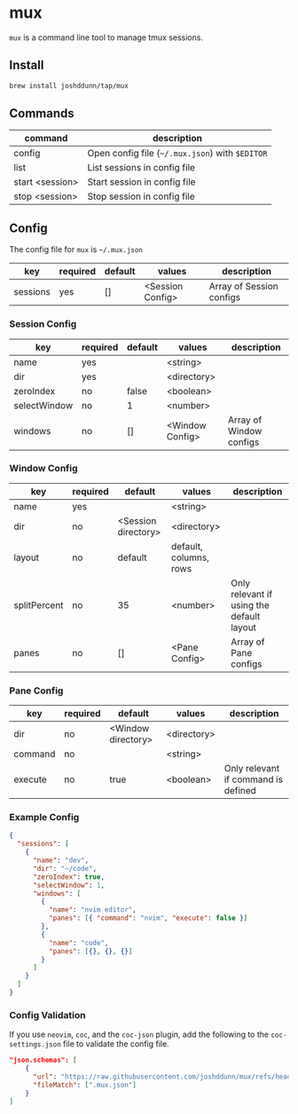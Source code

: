 # mux

`mux` is a command line tool to manage tmux sessions.

## Install

```sh
brew install joshddunn/tap/mux
```

## Commands

| command           | description                                     |
| ----------------- | ----------------------------------------------- |
| config            | Open config file (`~/.mux.json`) with `$EDITOR` |
| list              | List sessions in config file                    |
| start \<session\> | Start session in config file                    |
| stop \<session\>  | Stop session in config file                     |

## Config

The config file for `mux` is `~/.mux.json`

| key      | required | default | values             | description              |
| -------- | -------- | ------- | ------------------ | ------------------------ |
| sessions | yes      | []      | \<Session Config\> | Array of Session configs |

### Session Config

| key          | required | default | values            | description             |
| ------------ | -------- | ------- | ----------------- | ----------------------- |
| name         | yes      |         | \<string\>        |                         |
| dir          | yes      |         | \<directory\>     |                         |
| zeroIndex    | no       | false   | \<boolean\>       |                         |
| selectWindow | no       | 1       | \<number\>        |                         |
| windows      | no       | []      | \<Window Config\> | Array of Window configs |

### Window Config

| key          | required | default               | values                 | description                               |
| ------------ | -------- | --------------------- | ---------------------- | ----------------------------------------- |
| name         | yes      |                       | \<string\>             |                                           |
| dir          | no       | \<Session directory\> | \<directory\>          |                                           |
| layout       | no       | default               | default, columns, rows |                                           |
| splitPercent | no       | 35                    | \<number\>             | Only relevant if using the default layout |
| panes        | no       | []                    | \<Pane Config\>        | Array of Pane configs                     |

### Pane Config

| key     | required | default              | values        | description                         |
| ------- | -------- | -------------------- | ------------- | ----------------------------------- |
| dir     | no       | \<Window directory\> | \<directory\> |                                     |
| command | no       |                      | \<string\>    |                                     |
| execute | no       | true                 | \<boolean\>   | Only relevant if command is defined |

### Example Config

```json
{
  "sessions": [
    {
      "name": "dev",
      "dir": "~/code",
      "zeroIndex": true,
      "selectWindow": 1,
      "windows": [
        {
          "name": "nvim editor",
          "panes": [{ "command": "nvim", "execute": false }]
        },
        {
          "name": "code",
          "panes": [{}, {}, {}]
        }
      ]
    }
  ]
}
```

### Config Validation

If you use `neovim`, `coc`, and the `coc-json` plugin, add the following to the `coc-settings.json` file to validate the config file.

```json
"json.schemas": [
    {
      "url": "https://raw.githubusercontent.com/joshddunn/mux/refs/heads/main/embed/config.schema.json",
      "fileMatch": [".mux.json"]
    }
]
```
